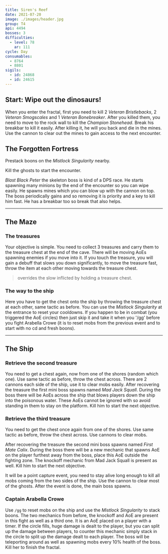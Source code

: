 ```yaml
---
title: Siren's Reef
date: 2021-07-20
image: ./images/header.jpg
group: T4
api: 4494
bosses: 3
difficulties:
  - level: 78
    ar: 111
cycle: Day
consumables:
  - 8764
  - 8801
sigils:
  - id: 24868
  - id: 24615
---
```


<Grid>
<GridItem sm="12">

## Start: Wipe out the dinosaurs!

When you enter the fractal, first you need to kill 2 _Veteran Bristlebacks_, 2 _Veteran Smogscales_ and 1 _Veteran Bonebreaker_. After you killed them, you need to move to the rock wall to kill the _Champion Stonehead_. Break his breakbar to kill it easily. After killing it, he will <Condition name="Fear"/> you back and die in the mines. Use the cannon to clear out the mines to gain access to the next encounter.
</GridItem>

<GridItem sm="6">

<MDImage src="fractals/sirens-reef/images/sirens_mountains.jpg" caption="Scenery"/>

</GridItem>

<GridItem sm="6">

<MDImage src="fractals/sirens-reef/images/sirens_shipwreck.jpg" caption="The Shipwreck"/>

</GridItem>

<GridItem sm="12">

## The Forgotten Fortress

Prestack boons on the _Mistlock Singularity_ nearby.

Kill the ghosts to start the encounter.

_Blast Black Peter_ the skeleton boss is kind of a DPS race. He starts spawning many minions by the end of the encounter so you can wipe easily. He spawns mines which you can blow up with the cannon on top. The boss periodically gains <Boon name="Swiftness"/> <Boon name="Protection"/> and <Boon name="Stability"/> so removing it is priority and a key to kill him fast. He has a breakbar too so break that also helps.
</GridItem>

<GridItem sm="6">

<MDImage src="fractals/sirens-reef/images/sirens_blasting_black_peter.jpg" caption="Ghosts of the fortress"/>

</GridItem>

<GridItem sm="6">

<MDImage src="fractals/sirens-reef/images/sirens_way_to_cave.jpg" caption="The way to the Maze"/>

</GridItem>
</Grid>

---

<Grid>
<GridItem sm="12">

## The Maze

### The treasures

Your objective is simple. You need to collect 3 treasures and carry them to the treasure chest at the end of the cave. There will be moving AoEs spawning enemies if you move into it. If you touch the treasure, you will gain a debuff that slows you down significantly, to move the treasure fast, throw the item at each other moving towards the treasure chest.

> <Effect name="Superspeed"/> overrides the slow inflicted by holding a treasure chest.

</GridItem>

<GridItem sm="6">

<MDImage src="fractals/sirens-reef/images/sirens_cursed_treasure.jpg" caption="The revealing AoE"/>

</GridItem>

<GridItem sm="6">

<MDImage src="fractals/sirens-reef/images/sirens_cursed_treasure_sack.jpg" caption="The cursed treasure"/>

</GridItem>

<GridItem sm="6">

<MDImage src="fractals/sirens-reef/images/sirens_cursed_chest.jpg" caption="The treasure chest"/>

</GridItem>

<GridItem sm="6">

### The way to the ship

Here you have to get the chest onto the ship by throwing the treasure chest at each other, same tactic as before. You can use the _Mistlock Singularity_ at the entrance to reset your cooldowns. If you happen to be in combat (you triggered the AoE circles) then just skip it and take it when you '/gg' before you fight Arabella Crowe (it is to reset mobs from the previous event and to start with no cd and fresh boons).
</GridItem>
</Grid>

---

## The Ship

<Grid>
<GridItem sm="6">

### Retrieve the second treasure

You need to get a chest again, now from one of the shores (random which one). Use same tactic as before, throw the chest across. There are 2 cannons each side of the ship, use it to clear mobs easily. After recovering the treasure the first mini boss spawns named _Mad Jack Squall_. During the boss there will be AoEs across the ship that blows players down the ship into the poisonous water. These AoEs cannot be ignored with <Boon name="Stability"> so avoid standing in them to stay on the platform. Kill him to start the next objective.</Boon>

### Retrieve the third treasure

You need to get the chest once again from one of the shores. Use same tactic as before, throw the chest across. Use cannons to clear mobs.

After recovering the treasure the second mini boss spawns named _First Mate Calix_. During the boss there will be a new mechanic that spawns AoE on the player furthest away from the boss, place this AoE outside the fighting zone. The knockoff mechanic from Mad Jack Squall is present as well. Kill him to start the next objective.

It will be a point capture event, you need to stay alive long enough to kill all mobs coming from the two sides of the ship. Use the cannon to clear most of the ghosts. After the event is done, the main boss spawns.

### Captain Arabella Crowe

Use `/gg` to reset mobs on the ship and use the _Mistlock Singularity_ to stack boons. The two mechanics from before, the knockoff and AoE are present in this fight as well as a third one. It is an AoE placed on a player with a timer. If the circle fills, huge damage is dealt to the player, but you can split up the damage between players, to counter this mechanic simply stack in the circle to split up the damage dealt to each player. The boss will be teleporting around as well as spawning mobs every 10% health of the boss. Kill her to finish the fractal.
</GridItem>

<GridItem sm="6">

<MDImage src="fractals/sirens-reef/images/sirens_ship.jpg" caption="The ship"/>

<MDImage src="fractals/sirens-reef/images/sirens_mad_jack_squall.jpg" caption="Mad Jack Squall"/>

<MDImage src="fractals/sirens-reef/images/sirens_first_mate_calix.jpg" caption="First Mate Calix"/>

</GridItem>
</Grid>
